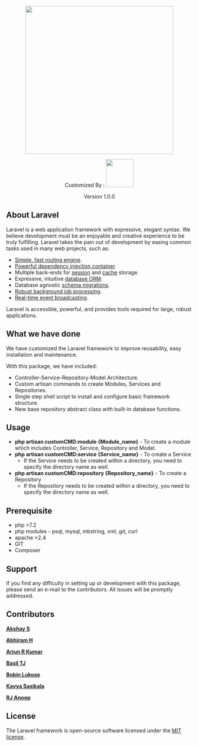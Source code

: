 <p align="center"><img src="https://res.cloudinary.com/dtfbvvkyp/image/upload/v1566331377/laravel-logolockup-cmyk-red.svg" width="400"></p>

<p align="center">Customized By : <img src="https://inapp.com/wp-content/uploads/2018/07/InApp-Logo-CMYK.jpg" width="75"></p>

<p align="center">
Version 1.0.0
</p>

## About Laravel

Laravel is a web application framework with expressive, elegant syntax. We believe development must be an enjoyable and creative experience to be truly fulfilling. Laravel takes the pain out of development by easing common tasks used in many web projects, such as:

- [Simple, fast routing engine](https://laravel.com/docs/routing).
- [Powerful dependency injection container](https://laravel.com/docs/container).
- Multiple back-ends for [session](https://laravel.com/docs/session) and [cache](https://laravel.com/docs/cache) storage.
- Expressive, intuitive [database ORM](https://laravel.com/docs/eloquent).
- Database agnostic [schema migrations](https://laravel.com/docs/migrations).
- [Robust background job processing](https://laravel.com/docs/queues).
- [Real-time event broadcasting](https://laravel.com/docs/broadcasting).

Laravel is accessible, powerful, and provides tools required for large, robust applications.

## What we have done

We have customized the Laravel framework to improve reusability, easy installation and maintenance.

With this package, we have included:

- Controller-Service-Repository-Model Architecture.
- Custom artisan commands to create Modules, Services and Repositories.
- Single step shell script to install and configure basic framework structure.
- New base repository abstract class with built-in database functions.

## Usage

- **php artisan customCMD:module {Module_name}** - To create a module which includes Controller, Service, Repository and Model.
- **php artisan customCMD:service {Service_name}** - To create a Service
    - If the Service needs to be created within a directory, you need to specify the directory name as well.
- **php artisan customCMD:repository {Repository_name}** - To create a Repository
    - If the Repository needs to be created within a directory, you need to specify the directory name as well.

## Prerequisite

- php >7.2
- php modules - psql, mysql, mbstring, xml, gd, curl
- apache >2.4
- GIT
- Composer


## Support

If you find any difficulty in setting up or development with this package, please send an e-mail to the contributors. All issues will be promptly addressed.


## Contributors

**[Akshay S](mailto:sakshay797@gmail.com)**

**[Abhiram H](mailto:abhiramh1@gmail.com)**

**[Arjun R Kumar](mailto:arjunrk.kumar@gmail.com)**

**[Basil TJ](mailto:basiltj07@gmail.com)**

**[Bobin Lukose](mailto:bobin.lukose@inapp.com)**

**[Kavya Sasikala](mailto:kavyasasikalavp@gmail.com)**

**[RJ Anoop](mailto:mail.anooprj@gmail.com)**

## License

The Laravel framework is open-source software licensed under the [MIT license](https://opensource.org/licenses/MIT).